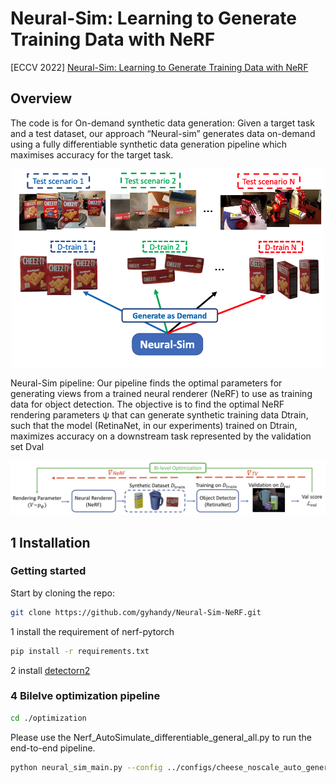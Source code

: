 # Neural-Sim: Learning to Generate Training Data with NeRF

[ECCV 2022] [Neural-Sim: Learning to Generate Training Data with NeRF](https://arxiv.org/pdf/2207.11368.pdf)


## Overview
The code is for On-demand synthetic data generation: Given a target task and a
test dataset, our approach “Neural-sim” generates data on-demand using a fully
differentiable synthetic data generation pipeline which maximises accuracy for
the target task.
<div align="center">
    <img src="./docs/neural-sim.png" alt="Editor" width="500">
</div>


Neural-Sim pipeline: Our pipeline finds the optimal parameters for generating views from a trained neural renderer (NeRF) to use as training data for
object detection. The objective is to find the optimal NeRF rendering parameters ψ that can generate synthetic training data Dtrain, such that the model
(RetinaNet, in our experiments) trained on Dtrain, maximizes accuracy on a
downstream task represented by the validation set Dval

<div align="center">
    <img src="./docs/pipeline.png" alt="Editor" width="800">
</div>

## 1 Installation

### Getting started

Start by cloning the repo:

```bash
git clone https://github.com/gyhandy/Neural-Sim-NeRF.git
```


1 install the requirement of nerf-pytorch
```bash
pip install -r requirements.txt
```

2 install [detectorn2](https://detectron2.readthedocs.io/en/latest/tutorials/install.html)


### 4 Bilelve optimization pipeline

```bash
cd ./optimization
```

Please use the Nerf_AutoSimulate_differentiable_general_all.py to run the end-to-end pipeline.

```bash
python neural_sim_main.py --config ../configs/cheese_noscale_auto_general.txt --object_id 15 --expname ycbv6c-15-bin3 --psi_pose_cats_mode 3
```
